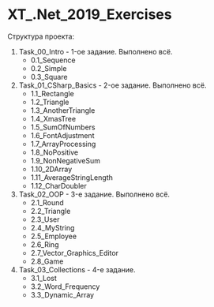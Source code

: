 # XT_.Net_2019_Exercises
Структура проекта:
1. Task_00_Intro - 1-ое задание. Выполнено всё.
   * 0.1_Sequence
   * 0.2_Simple
   * 0.3_Square
2. Task_01_CSharp_Basics - 2-ое задание. Выполнено всё.
   * 1.1_Rectangle
   * 1.2_Triangle
   * 1.3_AnotherTriangle
   * 1.4_XmasTree
   * 1.5_SumOfNumbers
   * 1.6_FontAdjustment
   * 1.7_ArrayProcessing
   * 1.8_NoPositive
   * 1.9_NonNegativeSum
   * 1.10_2DArray
   * 1.11_AverageStringLength
   * 1.12_CharDoubler
3. Task_02_OOP - 3-е задание. Выполнено всё.
   * 2.1_Round
   * 2.2_Triangle
   * 2.3_User
   * 2.4_MyString
   * 2.5_Employee
   * 2.6_Ring
   * 2.7_Vector_Graphics_Editor
   * 2.8_Game
4. Task_03_Collections - 4-е задание.
   * 3.1_Lost
   * 3.2_Word_Frequency
   * 3.3_Dynamic_Array
